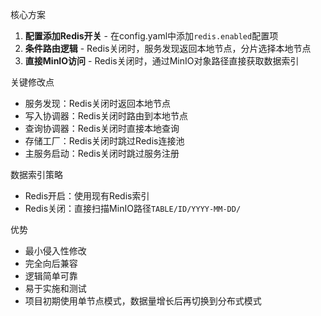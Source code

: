 核心方案

1. **配置添加Redis开关** - 在config.yaml中添加`redis.enabled`配置项
2. **条件路由逻辑** - Redis关闭时，服务发现返回本地节点，分片选择本地节点
3. **直接MinIO访问** - Redis关闭时，通过MinIO对象路径直接获取数据索引

关键修改点

* 服务发现：Redis关闭时返回本地节点
* 写入协调器：Redis关闭时路由到本地节点
* 查询协调器：Redis关闭时直接本地查询
* 存储工厂：Redis关闭时跳过Redis连接池
* 主服务启动：Redis关闭时跳过服务注册

数据索引策略

* Redis开启：使用现有Redis索引
* Redis关闭：直接扫描MinIO路径`TABLE/ID/YYYY-MM-DD/`

优势

* 最小侵入性修改
* 完全向后兼容
* 逻辑简单可靠
* 易于实施和测试
* 项目初期使用单节点模式，数据量增长后再切换到分布式模式